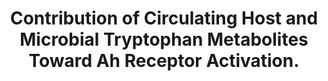 ---
authors: Morgan EW, Dong F, Annalora AJ, Murray IA, Wolfe T, Erickson R, Gowda K,
  Amin SG, Petersen KS, Kris-Etherton PM, Marcus CB, Walk ST, Patterson AD, Perdew
  GH
carousel: false
dccs:
- Metabolomics
doi: 10.1177/11786469231182510
featured: false
journal: 'International journal of tryptophan research : IJTR'
keywords: '["microbiome", "metabolomics", "indole", "Aryl hydrocarbon receptor", "tryptophan
  metabolism", "homeostasis", "kynurenine pathway"]'
landmark: false
layout: ../../layouts/Publication.astro
page: '11786469231182510'
pmcid: PMC10334013
pmid: 37441265
title: Contribution of Circulating Host and Microbial Tryptophan Metabolites Toward
  Ah Receptor Activation.
volume: '16'
year: 2023

---